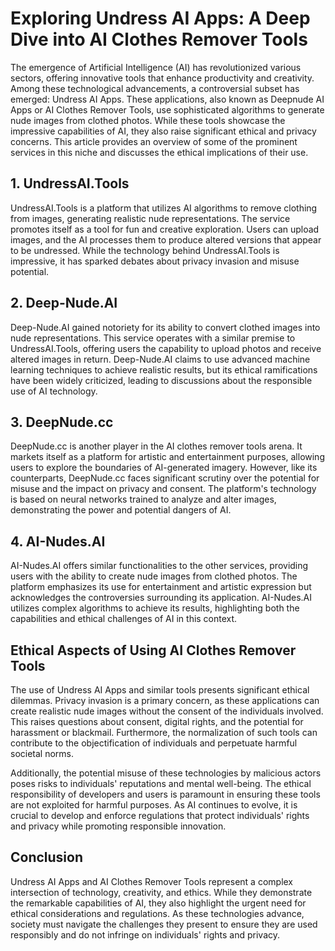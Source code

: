 # Exploring Undress AI Apps: A Deep Dive into AI Clothes Remover Tools

The emergence of Artificial Intelligence (AI) has revolutionized various sectors, offering innovative tools that enhance productivity and creativity. Among these technological advancements, a controversial subset has emerged: Undress AI Apps. These applications, also known as Deepnude AI Apps or AI Clothes Remover Tools, use sophisticated algorithms to generate nude images from clothed photos. While these tools showcase the impressive capabilities of AI, they also raise significant ethical and privacy concerns. This article provides an overview of some of the prominent services in this niche and discusses the ethical implications of their use.

## 1. UndressAI.Tools

UndressAI.Tools is a platform that utilizes AI algorithms to remove clothing from images, generating realistic nude representations. The service promotes itself as a tool for fun and creative exploration. Users can upload images, and the AI processes them to produce altered versions that appear to be undressed. While the technology behind UndressAI.Tools is impressive, it has sparked debates about privacy invasion and misuse potential.

## 2. Deep-Nude.AI

Deep-Nude.AI gained notoriety for its ability to convert clothed images into nude representations. This service operates with a similar premise to UndressAI.Tools, offering users the capability to upload photos and receive altered images in return. Deep-Nude.AI claims to use advanced machine learning techniques to achieve realistic results, but its ethical ramifications have been widely criticized, leading to discussions about the responsible use of AI technology.

## 3. DeepNude.cc

DeepNude.cc is another player in the AI clothes remover tools arena. It markets itself as a platform for artistic and entertainment purposes, allowing users to explore the boundaries of AI-generated imagery. However, like its counterparts, DeepNude.cc faces significant scrutiny over the potential for misuse and the impact on privacy and consent. The platform's technology is based on neural networks trained to analyze and alter images, demonstrating the power and potential dangers of AI.

## 4. AI-Nudes.AI

AI-Nudes.AI offers similar functionalities to the other services, providing users with the ability to create nude images from clothed photos. The platform emphasizes its use for entertainment and artistic expression but acknowledges the controversies surrounding its application. AI-Nudes.AI utilizes complex algorithms to achieve its results, highlighting both the capabilities and ethical challenges of AI in this context.

## Ethical Aspects of Using AI Clothes Remover Tools

The use of Undress AI Apps and similar tools presents significant ethical dilemmas. Privacy invasion is a primary concern, as these applications can create realistic nude images without the consent of the individuals involved. This raises questions about consent, digital rights, and the potential for harassment or blackmail. Furthermore, the normalization of such tools can contribute to the objectification of individuals and perpetuate harmful societal norms.

Additionally, the potential misuse of these technologies by malicious actors poses risks to individuals' reputations and mental well-being. The ethical responsibility of developers and users is paramount in ensuring these tools are not exploited for harmful purposes. As AI continues to evolve, it is crucial to develop and enforce regulations that protect individuals' rights and privacy while promoting responsible innovation.

## Conclusion

Undress AI Apps and AI Clothes Remover Tools represent a complex intersection of technology, creativity, and ethics. While they demonstrate the remarkable capabilities of AI, they also highlight the urgent need for ethical considerations and regulations. As these technologies advance, society must navigate the challenges they present to ensure they are used responsibly and do not infringe on individuals' rights and privacy.

